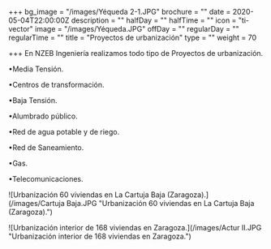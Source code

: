 +++
bg_image = "/images/Yéqueda 2-1.JPG"
brochure = ""
date = 2020-05-04T22:00:00Z
description = ""
halfDay = ""
halfTime = ""
icon = "ti-vector"
image = "/images/Yéqueda.JPG"
offDay = ""
regularDay = ""
regularTime = ""
title = "Proyectos de urbanización"
type = ""
weight = 70

+++
En NZEB Ingeniería realizamos todo tipo de Proyectos de urbanización.

•Media Tensión.

•Centros de transformación.

•Baja Tensión.

•Alumbrado público.

•Red de agua potable y de riego.

•Red de Saneamiento.

•Gas.

•Telecomunicaciones.

![Urbanización 60 viviendas en La Cartuja Baja (Zaragoza).](/images/Cartuja Baja.JPG "Urbanización 60 viviendas en La Cartuja Baja (Zaragoza).")

![Urbanización interior de 168 viviendas en Zaragoza.](/images/Actur II.JPG "Urbanización interior de 168 viviendas en Zaragoza.")